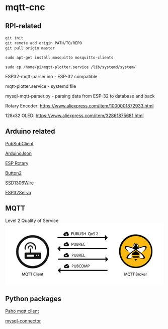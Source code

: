 # mqtt-cnc

## RPI-related
```
git init
git remote add origin PATH/TO/REPO
git pull origin master
```

```
sudo apt-get install mosquitto mosquitto-clients
```

```
sudo cp /home/pi/mqtt-plotter.service /lib/systemd/system/
```
ESP32-mqtt-parser.ino - ESP-32 compatible 

mqtt-plotter.service - systemd file

mysql-mqtt-parser.py - parsing data from ESP-32 to database and back

Rotary Encoder:
https://www.aliexpress.com/item/1000001872933.html

128x32 OLED:
https://www.aliexpress.com/item/32861875681.html


## Arduino related
[PubSubClient](https://pubsubclient.knolleary.net/)

[ArduinoJson](https://arduinojson.org/)

[ESP Rotary](https://github.com/LennartHennigs/ESPRotary)

[Button2](https://github.com/LennartHennigs/Button2)

[SSD1306Wire](https://github.com/ThingPulse/esp8266-oled-ssd1306)

[ESP32Servo](https://github.com/madhephaestus/ESP32Servo)


## MQTT

Level 2 Quality of Service
![alt text](.github/QoS-2.png)

## Python packages

[Paho mqtt client](https://pypi.org/project/paho-mqtt/)

[mysql-connector](https://pypi.org/project/mysql-connector-python/)




